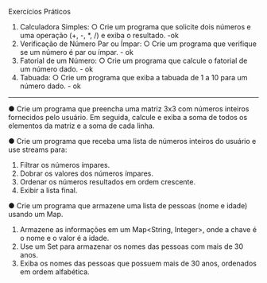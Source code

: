 Exercícios Práticos 
1. Calculadora Simples:
○ Crie um programa que solicite dois números e uma operação (+, -, *, /) e exiba o resultado. -ok
2. Verificação de Número Par ou Ímpar:
○ Crie um programa que verifique se um número é par ou ímpar. - ok
3. Fatorial de um Número:
○ Crie um programa que calcule o fatorial de um número dado. - ok
4. Tabuada:
○ Crie um programa que exiba a tabuada de 1 a 10 para um número dado. - ok
---------------------------------------------------------------------------------------------
● Crie um programa que preencha uma matriz 3x3 com números inteiros fornecidos pelo usuário. 
Em seguida, calcule e exiba a soma de todos os elementos da matriz e a soma de cada linha.

● Crie um programa que receba uma lista de números inteiros do usuário e use streams para:
1. Filtrar os números ímpares.
2. Dobrar os valores dos números ímpares.
3. Ordenar os números resultados em ordem crescente.
4. Exibir a lista final.
   
● Crie um programa que armazene uma lista de pessoas (nome e idade) usando um Map.
1. Armazene as informações em um Map<String, Integer>, onde a chave é o nome e o valor é a idade.
2. Use um Set para armazenar os nomes das pessoas com mais de 30 anos.
3. Exiba os nomes das pessoas que possuem mais de 30 anos, ordenados em ordem alfabética.
